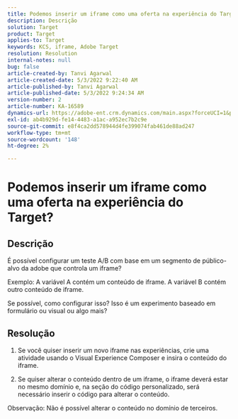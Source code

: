 ```yaml
---
title: Podemos inserir um iframe como uma oferta na experiência do Target?
description: Descrição
solution: Target
product: Target
applies-to: Target
keywords: KCS, iframe, Adobe Target
resolution: Resolution
internal-notes: null
bug: false
article-created-by: Tanvi Agarwal
article-created-date: 5/3/2022 9:22:40 AM
article-published-by: Tanvi Agarwal
article-published-date: 5/3/2022 9:24:34 AM
version-number: 2
article-number: KA-16589
dynamics-url: https://adobe-ent.crm.dynamics.com/main.aspx?forceUCI=1&pagetype=entityrecord&etn=knowledgearticle&id=1975388e-c2ca-ec11-a7b5-6045bd00dca1
exl-id: ab4b929d-fe14-4483-a1ac-a952ec7b2c9e
source-git-commit: e8f4ca2dd578944d4fe399074fab461de88ad247
workflow-type: tm+mt
source-wordcount: '148'
ht-degree: 2%

---
```


# Podemos inserir um iframe como uma oferta na experiência do Target?

## Descrição


É possível configurar um teste A/B com base em um segmento de público-alvo da adobe que controla um iframe?



Exemplo: A variável A contém um conteúdo de iframe. A variável B contém outro conteúdo de iframe.

Se possível, como configurar isso? Isso é um experimento baseado em formulário ou visual ou algo mais?


## Resolução


1. Se você quiser inserir um novo iframe nas experiências, crie uma atividade usando o Visual Experience Composer e insira o conteúdo do iframe.

2. Se quiser alterar o conteúdo dentro de um iframe, o iframe deverá estar no mesmo domínio e, na seção do código personalizado, será necessário inserir o código para alterar o conteúdo.



Observação: Não é possível alterar o conteúdo no domínio de terceiros.
